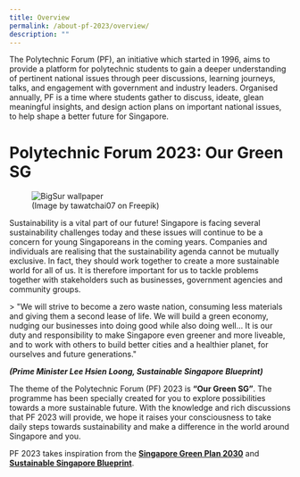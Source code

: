 ```yaml
---
title: Overview
permalink: /about-pf-2023/overview/
description: ""
---
```

The Polytechnic Forum (PF), an initiative which started in 1996, aims to provide a platform for polytechnic students to gain a deeper understanding of pertinent national issues through peer discussions, learning journeys, talks, and engagement with government and industry leaders. Organised annually, PF is a time where students gather to discuss, ideate, glean meaningful insights, and design action plans on important national issues, to help shape a better future for Singapore.

# **Polytechnic Forum 2023: Our Green SG**

<figure>
<img alt="BigSur wallpaper" src="https://hosting.photobucket.com/images/i/tracyng81/Overview_6bzubyvzrnbs2KfqUvMA1A.jpg?width=590&amp;height=590&amp;fit=bounds">
<figcaption>(Image by tawatchai07 on Freepik)</figcaption>
</figure>
		
Sustainability is a vital part of our future! Singapore is facing several sustainability challenges today and these issues will continue to be a concern for young Singaporeans in the coming years. Companies and individuals are realising that the sustainability agenda cannot be mutually exclusive. In fact, they should work together to create a more sustainable world for all of us. It is therefore important for us to tackle problems together with stakeholders such as businesses, government agencies and community groups.

&gt; "We will strive to become a zero waste nation, consuming less materials and giving them a second lease of life. We will build a green economy, nudging our businesses into doing good while also doing well… It is our duty and responsibility to make Singapore even greener and more liveable, and to work with others to build better cities and a healthier planet, for ourselves and future generations."

***(Prime Minister Lee Hsien Loong, Sustainable Singapore Blueprint)***

The theme of the Polytechnic Forum (PF) 2023 is **“Our Green SG”**. The programme has been specially created for you to explore possibilities towards a more sustainable future. With the knowledge and rich discussions that PF 2023 will provide, we hope it raises your consciousness to take daily steps towards sustainability and make a difference in the world around Singapore and you.

PF 2023 takes inspiration from the [**Singapore Green Plan 2030**](https://www.greenplan.gov.sg/) and [**Sustainable Singapore Blueprint**](https://www.nccs.gov.sg/media/publications/sustainable-singapore-blueprint).